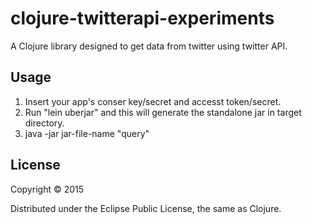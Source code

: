 # clojure-twitterapi-experiments

A Clojure library designed to get data from twitter using twitter API.

## Usage

1. Insert your app's conser key/secret and accesst token/secret.
2. Run "lein uberjar" and this will generate the standalone jar in target directory.
3. java -jar jar-file-name "query"

## License

Copyright © 2015 

Distributed under the Eclipse Public License, the same as Clojure.
